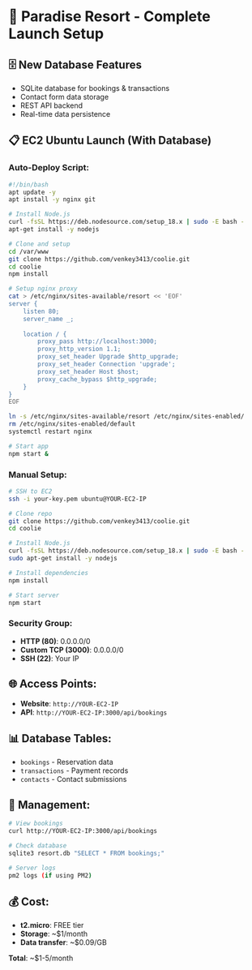 # 🚀 Paradise Resort - Complete Launch Setup

## 🗄️ **New Database Features**
- SQLite database for bookings & transactions
- Contact form data storage
- REST API backend
- Real-time data persistence

## 📋 **EC2 Ubuntu Launch (With Database)**

### **Auto-Deploy Script:**
```bash
#!/bin/bash
apt update -y
apt install -y nginx git

# Install Node.js
curl -fsSL https://deb.nodesource.com/setup_18.x | sudo -E bash -
apt-get install -y nodejs

# Clone and setup
cd /var/www
git clone https://github.com/venkey3413/coolie.git
cd coolie
npm install

# Setup nginx proxy
cat > /etc/nginx/sites-available/resort << 'EOF'
server {
    listen 80;
    server_name _;
    
    location / {
        proxy_pass http://localhost:3000;
        proxy_http_version 1.1;
        proxy_set_header Upgrade $http_upgrade;
        proxy_set_header Connection 'upgrade';
        proxy_set_header Host $host;
        proxy_cache_bypass $http_upgrade;
    }
}
EOF

ln -s /etc/nginx/sites-available/resort /etc/nginx/sites-enabled/
rm /etc/nginx/sites-enabled/default
systemctl restart nginx

# Start app
npm start &
```

### **Manual Setup:**
```bash
# SSH to EC2
ssh -i your-key.pem ubuntu@YOUR-EC2-IP

# Clone repo
git clone https://github.com/venkey3413/coolie.git
cd coolie

# Install Node.js
curl -fsSL https://deb.nodesource.com/setup_18.x | sudo -E bash -
sudo apt-get install -y nodejs

# Install dependencies
npm install

# Start server
npm start
```

### **Security Group:**
- **HTTP (80)**: 0.0.0.0/0
- **Custom TCP (3000)**: 0.0.0.0/0
- **SSH (22)**: Your IP

## 🌐 **Access Points:**
- **Website**: `http://YOUR-EC2-IP`
- **API**: `http://YOUR-EC2-IP:3000/api/bookings`

## 📊 **Database Tables:**
- `bookings` - Reservation data
- `transactions` - Payment records
- `contacts` - Contact submissions

## 🔧 **Management:**
```bash
# View bookings
curl http://YOUR-EC2-IP:3000/api/bookings

# Check database
sqlite3 resort.db "SELECT * FROM bookings;"

# Server logs
pm2 logs (if using PM2)
```

## 💰 **Cost:**
- **t2.micro**: FREE tier
- **Storage**: ~$1/month
- **Data transfer**: ~$0.09/GB

**Total**: ~$1-5/month